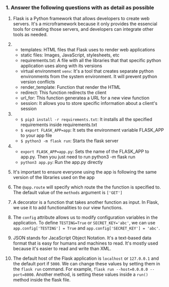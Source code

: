 ### 1. Answer the following questions with as detail as possible
1. Flask is a Python framework that allows developers to create web servers. It's a microframework because it only provides the essencial tools for creating those servers, and developers can integrate other tools as needed.
   
2.  
	- templates: HTML files that Flask uses to render web applications
	- static files: Images, JavaScript, stylesheets, etc
	- requirements.txt: A file with all the libraries that that specific python application uses along with its versions
	- virtual environment ```venv```: It's a tool that creates separate python environments from the system environment. It will prevent python version conflicts
	- render_template: Function that render the HTML
	- redirect: This function redirects the client
	- url_for: This function generatea a URL for a new view function
	- session: It allows you to store specific information about a client's session
3. 
	- `$ pip3 install -r requirements.txt`: It installs all the specified requirements inside requirements.txt
	- `$ export FLASK_APP=app`: It sets the environment variable FLASK_APP to your app file
	- `$ python3 -m flask run`: Starts the flask server
	
4. - `export FLASK_APP=app.py`: Sets the name of the FLASK_APP to app.py. Then you just need to run python3 -m flask run
   - `python3 app.py`: Run the app.py directly

5. It's important to ensure everyone using the app is following the same version of the libraries used on the app
   
6. The `@app.route` will specify which route the the function is specified to. The default value of the `methods` argument is `['GET']`

7. A decorator is a function that takes another function as input. In Flask, we use it to add functionalities to our view functions.

8. The `config` attribute allows us to modify configuration variables in the application. To define `TESTING=True` or `SECRET_KEY='abc'`, we can use `app.config['TESTING'] = True` and `app.config['SECRET_KEY'] = 'abc'`.


9. JSON stands for JacaScript Object Notation. It's a text-based data format that is easy for humans and machines to read. It's mostly used because it's easier to read and write than XML.


10. The default host of the Flask application is `localhost` or `127.0.0.1` and the default port if `5000`. We can change these values by setting them in the `flask run` command. For example, `flask run --host=0.0.0.0 --port=8000`. Another method, is setting these values inside a `run()` method inside the flask file.